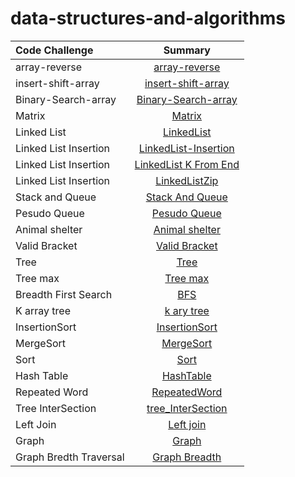 # data-structures-and-algorithms

| Code Challenge        |                           Summary                            |
|:----------------------|:------------------------------------------------------------:|
| array-reverse         |      [array-reverse](./array-reverse/array-reverse.md)       |
| insert-shift-array    | [insert-shift-array](./insertShiftArray/InserShiftArray.md)  |
| Binary-Search-array   | [Binary-Search-array](./array-binary-search/binarySearch.md) |
| Matrix                |                 [Matrix](./matrix/matrix.md)                 |
| Linked List           |           [LinkedList](./linkedList/LinkedList.md)           |
| Linked List Insertion |   [LinkedList-Insertion](./linkedList/Linked-Insertion.md)   |
| Linked List Insertion |      [LinkedList K From End](./linkedList/kFromEnd.md)       |
| Linked List Insertion |           [LinkedListZip](./linkedList/ZipList.md)           |
| Stack and Queue       |      [Stack And Queue](./Stack-Queue/StackAndQueue.md)       |
| Pesudo Queue          |         [Pesudo Queue](./Stack-Queue/PseduQueue.md)          |
| Animal shelter        |       [Animal shelter](./Stack-Queue/AnimalShelter.md)       |
| Valid Bracket         |        [Valid Bracket](./Stack-Queue/ValidBracket.md)        |
| Tree                  |                 [Tree](./Tree/BinaryTree.md)                 |
| Tree max              |                [Tree max](./Tree/Tree-max.md)                |
| Breadth First Search  |                     [BFS](./Tree/BFS.md)                     |
| K array tree          |              [k ary tree](./Tree/k-ary-tree.md)              |
| InsertionSort         |      [InsertionSort](./insertionSort/insertionSort.md)       |
| MergeSort             |            [MergeSort](./mergeSort/mergeSort.md)             |
| Sort                  |                    [Sort](./sort/sort.md)                    |
| Hash Table            |            [HashTable](./hashTable/hashTable.md)             |
| Repeated Word         |         [RepeatedWord](./hashTable/repeatedWord.md)          |
| Tree InterSection     |     [tree_InterSection](./hashTable/TreeInterSection.md)     |
| Left Join             |             [Left join](./hashTable/leftJoin.md)             |
| Graph             |             [Graph](./graph/graph.md)             |
| Graph Bredth Traversal             |             [Graph Breadth](./graph/graphBreadth.md)             |

